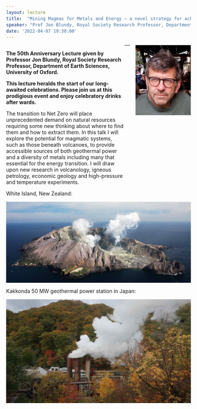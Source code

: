 ```yaml
---
layout: lecture
title:  "Mining Magmas for Metals and Energy – a novel strategy for achieving Net Zero"
speaker: "Prof Jon Blundy, Royal Society Research Professor, Department of Earth Sciences, University of Oxford"
date: '2022-04-07 19:30:00'
---
```

<div style="float: left; width: 64%;"><strong><p>The 50th Anniversary Lecture given by Professor Jon Blundy, Royal Society Research Professor, Department of Earth Sciences, University of Oxford.</p></strong>

<strong><p>This lecture heralds the start of our long-awaited celebrations. Please join us at this prodigious event and enjoy celebratory drinks after wards.</p></strong>

<p>The transition to Net Zero will place unprecedented demand on natural resources requiring some new thinking about where to find them and how to extract them. In this talk I will explore the potential for magmatic systems, such as those beneath volcanoes, to provide accessible sources of both geothermal power and a diversity of metals including many that essential for the energy transition. I will draw upon new research in volcanology, igneous petrology, economic geology and high-pressure and temperature experiments.
</p>
</div>
<img style="float: right; margin-left: 15px; margin-bottom: 15px; width: 30%;" src="/assets/JDB Bordeaux 2020.jpg">
<hr>
<p style="clear: both">White Island, New Zealand:</p>
<img style="margin:auto; display: block; margin-top: 10px;" src="/assets/White Island.jpg">
<p>Kakkonda 50 MW geothermal power station in Japan:</p>
<img style="margin:auto; display: block; margin-top: 10px;" src="/assets/Kakkonda power plant.jpg">